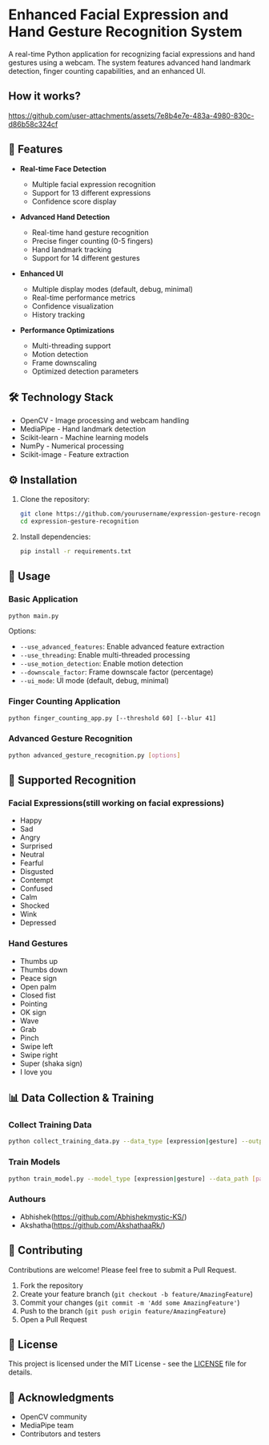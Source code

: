 # Enhanced Facial Expression and Hand Gesture Recognition System

A real-time Python application for recognizing facial expressions and hand gestures using a webcam. The system features advanced hand landmark detection, finger counting capabilities, and an enhanced UI.

## How it works?
https://github.com/user-attachments/assets/7e8b4e7e-483a-4980-830c-d86b58c324cf


## 🌟 Features

- **Real-time Face Detection**
  - Multiple facial expression recognition
  - Support for 13 different expressions
  - Confidence score display

- **Advanced Hand Detection**
  - Real-time hand gesture recognition
  - Precise finger counting (0-5 fingers)
  - Hand landmark tracking
  - Support for 14 different gestures

- **Enhanced UI**
  - Multiple display modes (default, debug, minimal)
  - Real-time performance metrics
  - Confidence visualization
  - History tracking

- **Performance Optimizations**
  - Multi-threading support
  - Motion detection
  - Frame downscaling
  - Optimized detection parameters

## 🛠️ Technology Stack

- OpenCV - Image processing and webcam handling
- MediaPipe - Hand landmark detection
- Scikit-learn - Machine learning models
- NumPy - Numerical processing
- Scikit-image - Feature extraction

## ⚙️ Installation

1. Clone the repository:
   ```bash
   git clone https://github.com/yourusername/expression-gesture-recognition.git
   cd expression-gesture-recognition
   ```

2. Install dependencies:
   ```bash
   pip install -r requirements.txt
   ```

## 🚀 Usage

### Basic Application
```bash
python main.py
```

Options:
- `--use_advanced_features`: Enable advanced feature extraction
- `--use_threading`: Enable multi-threaded processing
- `--use_motion_detection`: Enable motion detection
- `--downscale_factor`: Frame downscale factor (percentage)
- `--ui_mode`: UI mode (default, debug, minimal)

### Finger Counting Application
```bash
python finger_counting_app.py [--threshold 60] [--blur 41]
```

### Advanced Gesture Recognition
```bash
python advanced_gesture_recognition.py [options]
```

## 🎯 Supported Recognition

### Facial Expressions(still working on facial expressions)
- Happy
- Sad
- Angry
- Surprised
- Neutral
- Fearful
- Disgusted
- Contempt
- Confused
- Calm
- Shocked
- Wink
- Depressed

### Hand Gestures
- Thumbs up
- Thumbs down
- Peace sign
- Open palm
- Closed fist
- Pointing
- OK sign
- Wave
- Grab
- Pinch
- Swipe left
- Swipe right
- Super (shaka sign)
- I love you

## 📊 Data Collection & Training

### Collect Training Data
```bash
python collect_training_data.py --data_type [expression|gesture] --output_dir data --num_samples [count]
```

### Train Models
```bash
python train_model.py --model_type [expression|gesture] --data_path [path] --output_path [path]
```

### Authours
- Abhishek(https://github.com/Abhishekmystic-KS/)
- Akshatha(https://github.com/AkshathaaRk/)

## 🤝 Contributing

Contributions are welcome! Please feel free to submit a Pull Request.

1. Fork the repository
2. Create your feature branch (`git checkout -b feature/AmazingFeature`)
3. Commit your changes (`git commit -m 'Add some AmazingFeature'`)
4. Push to the branch (`git push origin feature/AmazingFeature`)
5. Open a Pull Request

## 📝 License

This project is licensed under the MIT License - see the [LICENSE](LICENSE) file for details.

## 🙏 Acknowledgments

- OpenCV community
- MediaPipe team
- Contributors and testers
